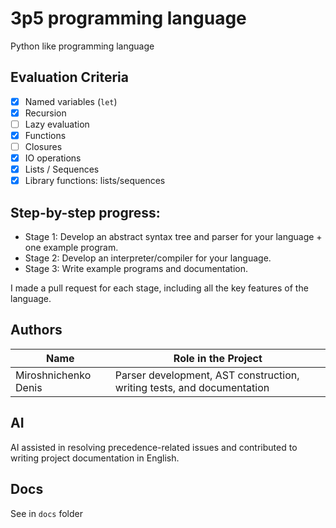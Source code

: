 # 3p5 programming language

Python like programming language

## Evaluation Criteria

* [x] Named variables (`let`)
* [x] Recursion
* [ ] Lazy evaluation
* [x] Functions
* [ ] Closures
* [x] IO operations
* [x] Lists / Sequences
* [x] Library functions: lists/sequences

## Step-by-step progress:

- Stage 1: Develop an abstract syntax tree and parser for your language + one example program.
- Stage 2: Develop an interpreter/compiler for your language.
- Stage 3: Write example programs and documentation.

I made a pull request for each stage, including all the key features of the language.

## Authors

Name | Role in the Project
------------------|---------------------
Miroshnichenko Denis | Parser development, AST construction, writing tests, and documentation

## AI

AI assisted in resolving precedence-related issues and contributed to writing project documentation in English.

## Docs

See in `docs` folder